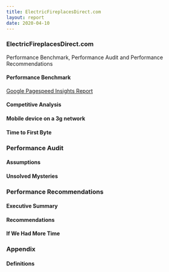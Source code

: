 ```yaml
---
title: ElectricFireplacesDirect.com
layout: report
date: 2020-04-10
---
```


### ElectricFireplacesDirect.com
Performance Benchmark, Performance Audit and Performance Recommendations 

#### Performance Benchmark
[Google Pagespeed Insights Report](https://developers.google.com/speed/pagespeed/insights/?url=https%3A%2F%2Fwww.electricfireplacesdirect.com%2Fproducts-accessories%2Felectric-fireplace-log-inserts%2Fduraflame-infrared-electric-fireplace-insert-log-set-dfi030aru)

#### Competitive Analysis

#### Mobile device on a 3g network 

#### Time to First Byte 


### Performance Audit 

#### Assumptions 

#### Unsolved Mysteries 

### Performance Recommendations 

#### Executive Summary 

#### Recommendations 

#### If We Had More Time 

### Appendix 

#### Definitions